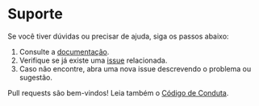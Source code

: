 # Suporte

Se você tiver dúvidas ou precisar de ajuda, siga os passos abaixo:

1. Consulte a [documentação](README.md).
2. Verifique se já existe uma [issue](https://github.com/leotavo/swing-trade-b3/issues) relacionada.
3. Caso não encontre, abra uma nova issue descrevendo o problema ou sugestão.

Pull requests são bem-vindos! Leia também o [Código de Conduta](CODE_OF_CONDUCT.md).
